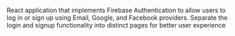 React application that implements Firebase Authentication to allow users to log in or sign up using Email, Google, and Facebook providers. Separate the login and signup functionality into distinct pages for better user experience
